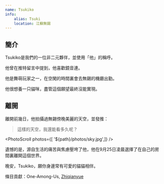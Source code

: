 ```yaml
---
name: Tsukiko
info:
    alias: Tsuki
    location: 江蘇無錫
---
```


## 簡介

Tsukiko是我們的一位非二元夥伴，並使用「他」的稱呼。

他曾在推特留言中提到，他喜歡鏡音連。

他是舞萌玩家之一，在空閑的時間裏會去無錫的機廳出勤。

他很想養一只貓咪，盡管這個願望最終沒能實現。

## 離開

離開前幾日，他拍攝過無錫傍晚美麗的天空，並發推：

> 這樣的天空，我還能看多久呢？

<PhotoScroll photos={[ '${path}/photos/sky.jpg',]} />  

遺憾的是，源自生活的痛苦與焦慮壓垮了他，他在9月25日淩晨選擇了在自己的房間裏離開這個世界。

晚安，Tsukiko，願你身邊常有可愛的貓貓相伴。

條目貢獻：One-Among-Us, [Zhiqianyue](https://twitter.com/Zhiqianyue)